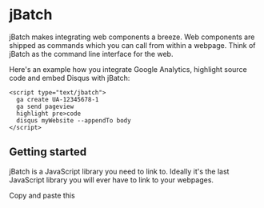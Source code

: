 # jBatch

jBatch makes integrating web components a breeze. Web components are shipped as commands which you can call from within a webpage. Think of jBatch as the command line interface for the web.

Here's an example how you integrate Google Analytics, highlight source code and embed Disqus with jBatch:

```
<script type="text/jbatch">
  ga create UA-12345678-1
  ga send pageview
  highlight pre>code
  disqus myWebsite --appendTo body
</script>
```

## Getting started

jBatch is a JavaScript library you need to link to. Ideally it's the last JavaScript library you will ever have to link to your webpages.

Copy and paste this <script> tag:

```
<script src="//jbatch.iomash.com/1/jbatch.min.js"></script>
```

You may want to replace the number in the URL with a greater number as there are new versions released from time to time. Have a look at http://iomash.com/ to find out everything about the latest jBatch version.

Once you have linked jBatch, define batch scripts with `<script type="text/jbatch">`:

```
<script type="text/jbatch">
  echo Hello, world! | log
</script>
```

You must set the script type to "text/jbatch" (or "application/jbatch" if you prefer). This distinguishes jBatch scripts from JavaScript code.

Use a new line for every command - unless you want to concatenate commands like in the example above.

The vertical bar (`|`) is used to forward the output of a command as input to another command. Here the output of `echo` - which is "Hello, world!" - is forwarded as input to `log`. This makes `log` write "Hello, world!" into your browser's console window.

jBatch loads commands automatically. However, you can also use fully-qualified names (URLs) to refer to commands. Just make sure you don't add the file extension ".js":

```
<script type="text/jbatch">
  http://jbatch.iomash.com/1/cmd/echo Hello, world! | http://jbatch.iomash.com/1/cmd/log
</script>
```

This is your window to invoke commands which aren't part of jBatch - like commands you developed for your own website and are hosted on your webserver:

```
<script type="text/jbatch">
  http://example.com/myOwnCommand
</script>
```

Check out http://iomash.com/ for a complete overview on which commands are part of jBatch and can be invoked directly (without having to use a fully-qualified name).

jBatch supports nesting commands:

```
<script type="text/jbatch">
  echo (echo Hello,)(echo world!) | log
</script>
```

This example also writes "Hello, world!" to the browser's console window. "Hello," and "world!" are passed as arguments to two `echo` commands which are enclosed in parentheses. When those nested `echo` commands are invoked, they output "Hello," and "world!" which are forwarded as arguments to yet another `echo` command.

Last but not least, it is possible to forward batch scripts as arguments to commands:

```
<script type="text/jbatch">
  onclick html {
    echo Hello, world! | log
  }
</script>
```

This example defines a batch script with `echo Hello, world! | log` which is forwarded as the second argument - after "html" - to the `onclick` command. Every time a mouse click is registered on the webpage, the batch script is executed and "Hello, world!" is written to the browser's console window.

To define batch scripts, use curly brackets. To immediately invoke nested commands, use parentheses. To forward output as input, use a vertical bar. jBatch does not support any other special characters.
